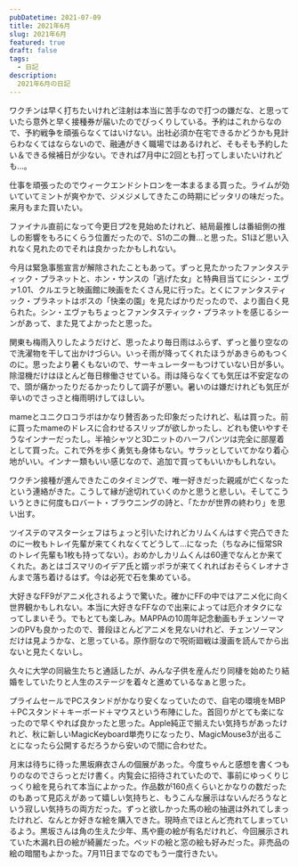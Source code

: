 ```yaml
---
pubDatetime: 2021-07-09
title: 2021年6月
slug: 2021年6月
featured: true
draft: false
tags:
  - 日記
description:
  2021年6月の日記
---
```


ワクチンは早く打ちたいけれど注射は本当に苦手なので打つの嫌だな、と思っていたら意外と早く接種券が届いたのでびっくりしている。予約はこれからなので、予約戦争を頑張らなくてはいけない。出社必須か在宅できるかどうかも見計らわなくてはならないので、融通がきく職場ではあるけれど、そもそも予約したい＆できる候補日が少ない。できれば7月中に2回とも打ってしまいたいけれども…。

仕事を頑張ったのでウィークエンドシトロンを一本まるまる買った。ライムが効いていてミントが爽やかで、ジメジメしてきたこの時期にピッタリの味だった。来月もまた買いたい。

ファイナル直前になって今更日プ2を見始めたけれど、結局最推しは番組側の推しの影響をもろにくらう位置だったので、S1の二の舞…と思った。S1ほど思い入れなく見れたのでそれは良かったかもしれない。

今月は緊急事態宣言が解除されたこともあって。ずっと見たかったファンタスティック・プラネットと、ホン・サンスの「逃げた女」と特典目当てにシン・エヴァ1.01、クルエラと映画館に映画をたくさん見に行った。とくにファンタスティック・プラネットはボスの「快楽の園」を見たばかりだったので、より面白く見られた。シン・エヴァもちょっとファンタスティック・プラネットを感じるシーンがあって、また見てよかったと思った。

関東も梅雨入りしたようだけど、思ったより毎日雨はふらず、ずっと曇り空なので洗濯物を干して出かけづらい。いっそ雨が降ってくれたほうがあきらめもつくのに。思ったより暑くもないので、サーキュレーターもつけていない日が多い。除湿機だけはほとんど毎日稼働させている。雨は降らなくても気圧は不安定なので、頭が痛かったりだるかったりして調子が悪い。暑いのは嫌だけれども気圧が辛いのでさっさと梅雨明けしてほしい。

mameとユニクロコラボはかなり賛否あった印象だったけれど、私は買った。前に買ったmameのドレスに合わせるスリップが欲しかったし、どれも使いやすそうなインナーだったし。半袖シャツと3Dニットのハーフパンツは完全に部屋着として買った。これで外を歩く勇気も身体もない。サラッとしていてかなり着心地がいい。インナー類もいい感じなので、追加で買ってもいいかもしれない。

ワクチン接種が進んできたこのタイミングで、唯一好きだった親戚が亡くなったという連絡がきた。こうして縁が途切れていくのかと思うと悲しい。そしてこういうときに何度もロバート・ブラウニングの詩と、「たかが世界の終わり」を思い出す。

ツイステのマスターシェフはちょっと引いたけれどカリムくんはすぐ完凸できたのに一枚もトレイ先輩が来てくれなくてどうして…になった（ちなみに恒常SRのトレイ先輩も1枚も持ってない）。おめかしカリムくんは60連でなんとか来てくれた。あとはゴスマリのイデア氏と婿ッポラが来てくれればおそらくレオナさんまで落ち着けるはず。今は必死で石を集めている。

大好きなFF9がアニメ化されるようで驚いた。確かにFFの中ではアニメ化に向く世界観かもしれない。本当に大好きなFFなので出来によっては厄介オタクになってしまいそう。でもとても楽しみ。MAPPAの10周年記念動画もチェンソーマンのPVも良かったので、普段ほとんどアニメを見ないけれど、チェンソーマンだけは見ようかな、と思っている。原作厨なので呪術廻戦は漫画を読んでから出ないと見たくないし。

久々に大学の同級生たちと通話したが、みんな子供を産んだり同棲を始めたり結婚をしていたりと人生のステージを着々と進めているなぁと思った。

プライムセールでPCスタンドがかなり安くなっていたので、自宅の環境をMBP＋PCスタンド＋キーボード＋マウスという布陣にした。首回りがとても楽になったので早くやれば良かったと思った。Apple純正で揃えたい気持ちがあったけれど、秋に新しいMagicKeyboard単売りになったり、MagicMouse3が出ることになったら公開するだろうから安いので間に合わせた。

月末は待ちに待った黒坂麻衣さんの個展があった。今度ちゃんと感想を書くつもりのなのでさらっとだけ書く。内覧会に招待されていたので、事前にゆっくりじっくり絵を見られて本当によかった。作品数が160点くらいとかなりの数だったのもあって見応えがあって嬉しい気持ちと、もうこんな展示はないんだろうなという寂しい気持ちの両方だった。ずっと欲しかった馬の絵の抽選は外れてしまったけれど、なんとか好きな絵を購入できた。現時点でほとんど売れてしまっているよう。黒坂さんは角の生えた少年、馬や鹿の絵が有名だけれど、今回展示されていた木漏れ日の絵が綺麗だった。ベッドの絵と窓の絵も好みだった。非売品の絵の暗闇もよかった。7月11日までなのでもう一度行きたい。